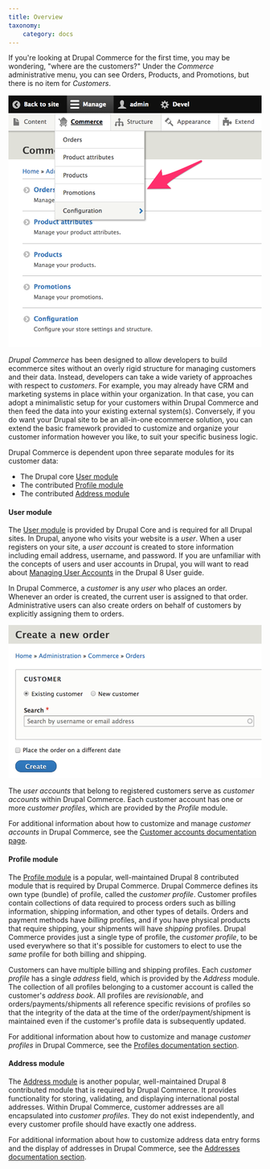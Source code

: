 ```yaml
---
title: Overview
taxonomy:
    category: docs
---
```


If you're looking at Drupal Commerce for the first time, you may be wondering, "where are the customers?" Under the *Commerce* administrative menu, you can see Orders, Products, and Promotions, but there is no item for *Customers*.

![Commerce administrative menu](../images/overview-1.png)

*Drupal Commerce* has been designed to allow developers to build ecommerce sites without an overly rigid structure for managing customers and their data. Instead, developers can take a wide variety of approaches with respect to *customers*. For example, you may already have CRM and marketing systems in place within your organization. In that case, you can adopt a minimalistic setup for your customers within Drupal Commerce and then feed the data into your existing external system(s). Conversely, if you do want your Drupal site to be an all-in-one ecommerce solution, you can extend the basic framework provided to customize and organize your customer information however you like, to suit your specific business logic.

Drupal Commerce is dependent upon three separate modules for its customer data:
- The Drupal core [User module](#user-module)
- The contributed [Profile module](#profile-module)
- The contributed [Address module](#address-module)

#### User module
The [User module] is provided by Drupal Core and is required for all Drupal sites. In Drupal, anyone who visits your website is a *user*. When a user registers on your site, a *user account* is created to store information including email address, username, and password. If you are unfamiliar with the concepts of users and user accounts in Drupal, you will want to read about [Managing User Accounts] in the Drupal 8 User guide.

In Drupal Commerce, a *customer* is any *user* who places an order. Whenever an order is created, the current user is assigned to that order. Administrative users can also create orders on behalf of customers by explicitly assigning them to orders.

![Create order admin page](../images/overview-2.png)

The *user accounts* that belong to registered customers serve as *customer accounts* within Drupal Commerce. Each customer account has one or more *customer profiles*, which are provided by the *Profile* module.

For additional information about how to customize and manage *customer accounts* in Drupal Commerce, see the [Customer accounts documentation page](../04.customer-accounts).

#### Profile module
The [Profile module] is a popular, well-maintained Drupal 8 contributed module that is required by Drupal Commerce. Drupal Commerce defines its own type (bundle) of profile, called the *customer profile*. Customer profiles contain collections of data required to process orders such as billing information, shipping information, and other types of details. Orders and payment methods have *billing* profiles, and if you have physical products that require shipping, your shipments will have *shipping* profiles. Drupal Commerce provides just a single type of profile, the *customer profile*, to be used everywhere so that it's possible for customers to elect to use the *same* profile for both billing and shipping.

Customers can have multiple billing and shipping profiles. Each *customer profile* has a single *address* field, which is provided by the *Address* module. The collection of all profiles belonging to a customer account is called the customer's *address book*. All profiles are *revisionable*, and orders/payments/shipments all reference specific revisions of profiles so that the integrity of the data at the time of the order/payment/shipment is maintained even if the customer's profile data is subsequently updated.

For additional information about how to customize and manage *customer profiles* in Drupal Commerce, see the [Profiles documentation section](../03.profiles).

#### Address module
The [Address module] is another popular, well-maintained Drupal 8 contributed module that is required by Drupal Commerce. It provides functionality for storing, validating, and displaying international postal addresses. Within Drupal Commerce, customer addresses are all encapsulated into *customer profiles*. They do not exist independently, and every customer profile should have exactly one address.

For additional information about how to customize address data entry forms and the display of addresses in Drupal Commerce, see the [Addresses documentation section](../02.addresses).

[User module]: https://www.drupal.org/docs/8/core/modules/user
[Profile module]: https://www.drupal.org/project/profile
[Address module]: https://www.drupal.org/project/address
[Managing User Accounts]: https://www.drupal.org/docs/user_guide/en/user-chapter.html
